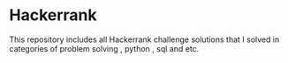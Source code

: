 # Hackerrank
This repository includes all Hackerrank challenge solutions that I solved in categories of problem solving , python , sql and etc.
